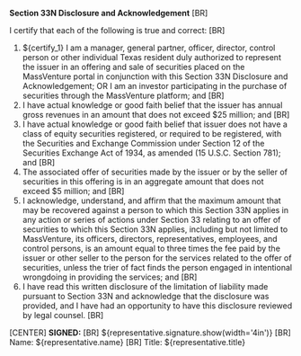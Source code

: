 [Page Description]: # (Markdown file for 33N form)
**Section 33N Disclosure and Acknowledgement** [BR]

I certify that each of the following is true and correct: [BR]
1.	${certify_1} I am a manager, general partner, officer, director, control person or other individual Texas resident duly authorized to represent the issuer in an offering and sale of securities placed on the MassVenture portal in conjunction with this Section 33N Disclosure and Acknowledgement; OR I am an investor participating in the purchase of securities through the MassVenture platform; and [BR]
2.	I have actual knowledge or good faith belief that the issuer has annual gross revenues in an amount that does not exceed $25 million; and [BR]
3.	I have actual knowledge or good faith belief that issuer does not have a class of equity securities registered, or required to be registered, with the Securities and Exchange Commission under Section 12 of the Securities Exchange Act of 1934, as amended (15 U.S.C. Section 781); and [BR]
4.	The associated offer of securities made by the issuer or by the seller of securities in this offering is in an aggregate amount that does not exceed $5 million; and [BR]
5.	I acknowledge, understand, and affirm that the maximum amount that may be recovered against a person to which this Section 33N applies in any action or series of actions under Section 33 relating to an offer of securities to which this Section 33N applies, including but not limited to MassVenture, its officers, directors, representatives, employees, and control persons, is an amount equal to three times the fee paid by the issuer or other seller to the person for the services related to the offer of securities, unless the trier of fact finds the person engaged in intentional wrongdoing in providing the services; and [BR]
6.	I have read this written disclosure of the limitation of liability made pursuant to Section 33N and acknowledge that the disclosure was provided, and I have had an opportunity to have this disclosure reviewed by legal counsel. [BR]

[CENTER]
**SIGNED:** [BR]
${representative.signature.show(width='4in')}	[BR]
Name: ${representative.name} [BR]
Title: ${representative.title}	
	

